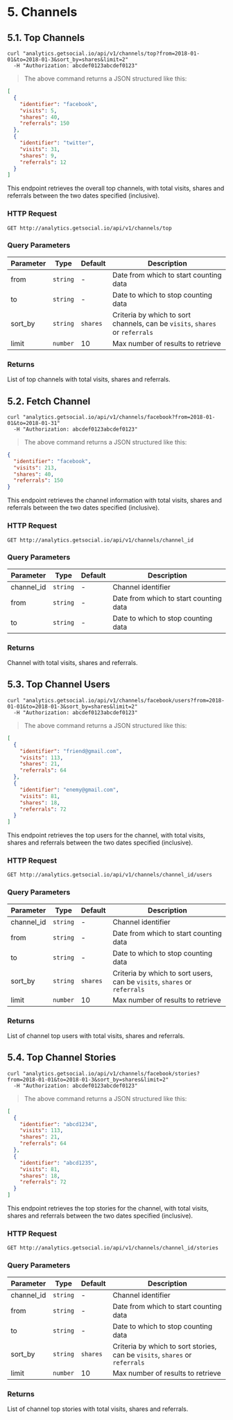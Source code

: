 # 5. Channels

## 5.1. Top Channels

```shell
curl "analytics.getsocial.io/api/v1/channels/top?from=2018-01-01&to=2018-01-3&sort_by=shares&limit=2"
  -H "Authorization: abcdef0123abcdef0123"
```

> The above command returns a JSON structured like this:

```json
[
  {
    "identifier": "facebook",
    "visits": 5,
    "shares": 40,
    "referrals": 150
  },
  {
    "identifier": "twitter",
    "visits": 31,
    "shares": 9,
    "referrals": 12
  }
]
```

This endpoint retrieves the overall top channels, with total visits, shares and referrals between the two dates specified (inclusive).


### HTTP Request

`GET http://analytics.getsocial.io/api/v1/channels/top`

### Query Parameters

Parameter | Type     | Default      | Description
--------- | -------- | ------------ | --------
from      | `string` | -            | Date from which to start counting data
to        | `string` | -            | Date to which to stop counting data
sort_by   | `string` | `shares`     | Criteria by which to sort channels, can be `visits`, `shares` or `referrals`
limit     | `number` | 10           | Max number of results to retrieve


### Returns

List of top channels with total visits, shares and referrals.


## 5.2. Fetch Channel

```shell
curl "analytics.getsocial.io/api/v1/channels/facebook?from=2018-01-01&to=2018-01-31"
  -H "Authorization: abcdef0123abcdef0123"
```

> The above command returns a JSON structured like this:

```json
{
  "identifier": "facebook",
  "visits": 213,
  "shares": 40,
  "referrals": 150
}
```

This endpoint retrieves the channel information with total visits, shares and referrals between the two dates specified (inclusive).


### HTTP Request

`GET http://analytics.getsocial.io/api/v1/channels/channel_id`

### Query Parameters

Parameter  | Type     | Default      | Description
---------- | -------- | ------------ | --------
channel_id | `string` | -            | Channel identifier
from       | `string` | -            | Date from which to start counting data
to         | `string` | -            | Date to which to stop counting data


### Returns

Channel with total visits, shares and referrals.


## 5.3. Top Channel Users


```shell
curl "analytics.getsocial.io/api/v1/channels/facebook/users?from=2018-01-01&to=2018-01-3&sort_by=shares&limit=2"
  -H "Authorization: abcdef0123abcdef0123"
```

> The above command returns a JSON structured like this:

```json
[
  {
    "identifier": "friend@gmail.com",
    "visits": 113,
    "shares": 21,
    "referrals": 64
  },
  {
    "identifier": "enemy@gmail.com",
    "visits": 81,
    "shares": 18,
    "referrals": 72
  }
]
```

This endpoint retrieves the top users for the channel, with total visits, shares and referrals between the two dates specified (inclusive).


### HTTP Request

`GET http://analytics.getsocial.io/api/v1/channels/channel_id/users`

### Query Parameters

Parameter  | Type     | Default      | Description
---------- | -------- | ------------ | --------
channel_id | `string` | -            | Channel identifier
from       | `string` | -            | Date from which to start counting data
to         | `string` | -            | Date to which to stop counting data
sort_by    | `string` | `shares`     | Criteria by which to sort users, can be `visits`, `shares` or `referrals`
limit      | `number` | 10           | Max number of results to retrieve


### Returns

List of channel top users with total visits, shares and referrals.


## 5.4. Top Channel Stories


```shell
curl "analytics.getsocial.io/api/v1/channels/facebook/stories?from=2018-01-01&to=2018-01-3&sort_by=shares&limit=2"
  -H "Authorization: abcdef0123abcdef0123"
```

> The above command returns a JSON structured like this:

```json
[
  {
    "identifier": "abcd1234",
    "visits": 113,
    "shares": 21,
    "referrals": 64
  },
  {
    "identifier": "abcd1235",
    "visits": 81,
    "shares": 18,
    "referrals": 72
  }
]
```

This endpoint retrieves the top stories for the channel, with total visits, shares and referrals between the two dates specified (inclusive).


### HTTP Request

`GET http://analytics.getsocial.io/api/v1/channels/channel_id/stories`

### Query Parameters

Parameter  | Type     | Default      | Description
---------- | -------- | ------------ | --------
channel_id | `string` | -            | Channel identifier
from       | `string` | -            | Date from which to start counting data
to         | `string` | -            | Date to which to stop counting data
sort_by    | `string` | `shares`     | Criteria by which to sort stories, can be `visits`, `shares` or `referrals`
limit      | `number` | 10           | Max number of results to retrieve


### Returns

List of channel top stories with total visits, shares and referrals.

